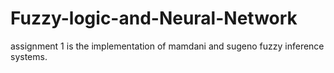 # Fuzzy-logic-and-Neural-Network

assignment 1 is the implementation of mamdani and sugeno fuzzy inference systems.
